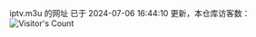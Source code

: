 iptv.m3u 的网址 已于 2024-07-06 16:44:10 更新，本仓库访客数：![Visitor's Count](https://profile-counter.glitch.me/pxiptv_TV/count.svg)
